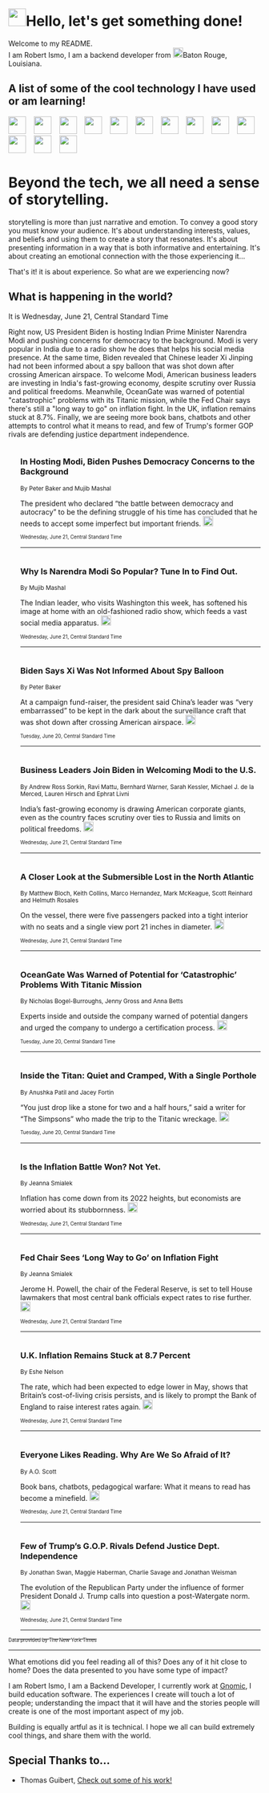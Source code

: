 <h1><img src="https://emojis.slackmojis.com/emojis/images/1643514375/3493/hot-coffee.gif?1643514375" width="35"/>Hello, let's get something done!</h1>

<p>Welcome to my README.<br/>
I am Robert Ismo, I am a backend developer from <img src="https://emojis.slackmojis.com/emojis/images/1638395689/50435/moulin_rouge.png?1638395689" width="20"/>Baton Rouge, Louisiana.</p>
<h2>A list of some of the cool technology I have used or am learning!</h2>
<p>
<img src="https://emojis.slackmojis.com/emojis/images/1643516091/21142/meow_bongotap.gif?1643516091" width="35" alt="">
<img src="https://img.shields.io/badge/Favorite%20Frontend%20Framework-SvelteKit-f83903" alt="">
<img src="https://img.shields.io/badge/Second%20Favorite-Vue-40b581" alt="">
<img src="https://img.shields.io/badge/Most%20Used%20Runtime-Nodejs-78b061" alt="">
<img src="https://emojis.slackmojis.com/emojis/images/1643517416/34482/fire.gif?1643517416" width="35" alt="">
<img src="https://img.shields.io/badge/Javascript%20But%20Better-Typescript-0078ca" alt="">
<img src="https://img.shields.io/badge/Favorite%20Language-Elixir-3e244d" alt="">
<img src="https://img.shields.io/badge/Containerize%20Everything-Docker-6ac9ef" alt="">
<img src="https://emojis.slackmojis.com/emojis/images/1643514596/5999/meow_party.gif?1643514596" width="35" alt="">
<img src="https://img.shields.io/badge/API%20Love%20Language-Graphql-de32a5" alt="">
<img src="https://img.shields.io/badge/Our%20Favorite%20Version%20Controller-Git-e94f33" alt="">
<img src="https://img.shields.io/badge/Favorite%20Database-Redis-d42d1d" alt="">
<img src="https://emojis.slackmojis.com/emojis/images/1643514559/5584/deployparrot.gif?1643514559" width="35" alt="">
<img src="https://img.shields.io/badge/Container%20Interstate-RabbitMQ-f66200" alt="">
<img src="https://img.shields.io/badge/Gotta%20Learn-Kubernetes-316adf" alt="">
<img src="https://img.shields.io/badge/Really%20Mature%20Now-WASM-654fef" alt="">
<img src="https://emojis.slackmojis.com/emojis/images/1666642497/61942/dance_vibe.gif?1666642497" width="35" alt="">
<img src="https://img.shields.io/badge/For%20My%20M1-ARM64-657d96" alt="">
<img src="https://img.shields.io/badge/Loving%20This%20So%20Much-TailwindCSS-17bcb5" alt="">
<img src="https://img.shields.io/badge/Cool%20Build%20Tool-Vite-f9cb24" alt="">
<img src="https://emojis.slackmojis.com/emojis/images/1669231376/62819/working-on-it.gif?1669231376" width="35" alt="">
<img src="https://img.shields.io/badge/Fun%20and%20Easy%20Database-MongoDB-5f8c49" alt="">
<img src="https://img.shields.io/badge/JS%20Life%20Support-NPM-c73737" alt="">
<img src="https://img.shields.io/badge/I%20Liked%20It-DynamoDB-0073b9" alt="">
<img src="https://emojis.slackmojis.com/emojis/images/1643514045/46/question.gif?1643514045" width="35" alt="">
<img src="https://img.shields.io/badge/cool-React-60d6f9" alt="">
<img src="https://img.shields.io/badge/Future%20Big%20Project-Lambda-f37e00" alt="">
<img src="https://img.shields.io/badge/NPM%20But%20Better-PNPM-f1aa07" alt="">
<img src="https://emojis.slackmojis.com/emojis/images/1643514943/9662/fbwow.gif?1643514943" width="35" alt="">
<img src="https://img.shields.io/badge/First%20Language-C-662079" alt="">
<img src="https://img.shields.io/badge/Where%20I%20Deploy%20Frontend-Vercel-000000" alt="">
<img src="https://img.shields.io/badge/Who%20Does%20not%20Want%20an%20App-Swift-f9492a" alt="">
<img src="https://emojis.slackmojis.com/emojis/images/1643514058/151/javascript.png?1643514058" width="35" alt="">
<img src="https://img.shields.io/badge/cool-Python-fbd542" alt="">
<img src="https://img.shields.io/badge/Favorite%20Something-Stripe-656cdc" alt="">
<img src="https://img.shields.io/badge/Of%20Course-HTML5-ed6327" alt="">
<img src="https://emojis.slackmojis.com/emojis/images/1660415405/60731/bomb.gif?1660415405" width="35" alt="">
<img src="https://img.shields.io/badge/hate-CSS-2964ec" alt="">
<img src="https://img.shields.io/badge/Learning-CircleCI-141215" alt="">
<img src="https://img.shields.io/badge/Learning-Rust-fbbb3b" alt="">
<img src="https://emojis.slackmojis.com/emojis/images/1660415397/60712/writing-hand.gif?1660415397" width="35" alt="">
<img src="https://img.shields.io/badge/Dev%20Browser%20of%20Choice-Firefox-cc4e26" alt="">
<img src="https://img.shields.io/badge/Recoverying%20From%20Windows-UNIX-1781e3" alt="">
<img src="https://img.shields.io/badge/LOVE-LogSeq-90c1c2" alt="">
<img src="https://emojis.slackmojis.com/emojis/images/1643514066/223/kirby.gif?1643514066" width="35" alt="">
<img src="https://img.shields.io/badge/Daily%20Driver-MacOS-e6e6e8" alt="">
<img src="https://img.shields.io/badge/Git%20Server-Github-000000" alt="">
<img src="https://img.shields.io/badge/enjoyable-EC2-f17428" alt="">
<img src="https://emojis.slackmojis.com/emojis/images/1643514239/2069/excited.gif?1643514239" width="35" alt="">
</p>
<h1>Beyond the tech, we all need a sense of storytelling.</h1>
<p>storytelling is more than just narrative and emotion. To convey a good story you must know your audience. It's about understanding interests, values, and beliefs and using them to create a story that resonates. It's about presenting information in a way that is both informative and entertaining. It's about creating an emotional connection with the those experiencing it...</p>
<p>That's it! it is about experience. So what are we experiencing now?</p>
<h2>What is happening in the world?</h2>
<p>It is Wednesday, June 21, Central Standard Time</p>
<p>
Right now, US President Biden is hosting Indian Prime Minister Narendra Modi and pushing concerns for democracy to the background. Modi is very popular in India due to a radio show he does that helps his social media presence. At the same time, Biden revealed that Chinese leader Xi Jinping had not been informed about a spy balloon that was shot down after crossing American airspace. To welcome Modi, American business leaders are investing in India&#39;s fast-growing economy, despite scrutiny over Russia and political freedoms. Meanwhile, OceanGate was warned of potential &quot;catastrophic&quot; problems with its Titanic mission, while the Fed Chair says there&#39;s still a &quot;long way to go&quot; on inflation fight. In the UK, inflation remains stuck at 8.7%. Finally, we are seeing more book bans, chatbots and other attempts to control what it means to read, and few of Trump&#39;s former GOP rivals are defending justice department independence.</p>
<ol>
<img src="https://img.shields.io/badge/-us-blue" alt="">
<h3>In Hosting Modi, Biden Pushes Democracy Concerns to the Background</h3>
<sub>By Peter Baker and Mujib Mashal</sub>
<p>The president who declared “the battle between democracy and autocracy” to be the defining struggle of his time has concluded that he needs to accept some imperfect but important friends.  <a href="https://nyti.ms/3CBQWKq"><img src="https://developer.nytimes.com/files/poweredby_nytimes_30b.png?v=1583354208352" height="20"></a></p>
<sub><sub>Wednesday, June 21, Central Standard Time</sub></sub>
<hr/>
<img src="https://img.shields.io/badge/-world-blue" alt="">
<h3>Why Is Narendra Modi So Popular? Tune In to Find Out.</h3>
<sub>By Mujib Mashal</sub>
<p>The Indian leader, who visits Washington this week, has softened his image at home with an old-fashioned radio show, which feeds a vast social media apparatus.  <a href="https://nyti.ms/44aM8ri"><img src="https://developer.nytimes.com/files/poweredby_nytimes_30b.png?v=1583354208352" height="20"></a></p>
<sub><sub>Wednesday, June 21, Central Standard Time</sub></sub>
<hr/>
<img src="https://img.shields.io/badge/-us-blue" alt="">
<h3>Biden Says Xi Was Not Informed About Spy Balloon</h3>
<sub>By Peter Baker</sub>
<p>At a campaign fund-raiser, the president said China’s leader was “very embarrassed” to be kept in the dark about the surveillance craft that was shot down after crossing American airspace.  <a href="https://nyti.ms/3phkFp6"><img src="https://developer.nytimes.com/files/poweredby_nytimes_30b.png?v=1583354208352" height="20"></a></p>
<sub><sub>Tuesday, June 20, Central Standard Time</sub></sub>
<hr/>
<img src="https://img.shields.io/badge/-business-blue" alt="">
<h3>Business Leaders Join Biden in Welcoming Modi to the U.S.</h3>
<sub>By Andrew Ross Sorkin, Ravi Mattu, Bernhard Warner, Sarah Kessler, Michael J. de la Merced, Lauren Hirsch and Ephrat Livni</sub>
<p>India’s fast-growing economy is drawing American corporate giants, even as the country faces scrutiny over ties to Russia and limits on political freedoms.  <a href="https://nyti.ms/43QkD6y"><img src="https://developer.nytimes.com/files/poweredby_nytimes_30b.png?v=1583354208352" height="20"></a></p>
<sub><sub>Wednesday, June 21, Central Standard Time</sub></sub>
<hr/>
<img src="https://img.shields.io/badge/-us-blue" alt="">
<h3>A Closer Look at the Submersible Lost in the North Atlantic</h3>
<sub>By Matthew Bloch, Keith Collins, Marco Hernandez, Mark McKeague, Scott Reinhard and Helmuth Rosales</sub>
<p>On the vessel, there were five passengers packed into a tight interior with no seats and a single view port 21 inches in diameter.  <a href="https://nyti.ms/3NjDTSR"><img src="https://developer.nytimes.com/files/poweredby_nytimes_30b.png?v=1583354208352" height="20"></a></p>
<sub><sub>Wednesday, June 21, Central Standard Time</sub></sub>
<hr/>
<img src="https://img.shields.io/badge/-us-blue" alt="">
<h3>OceanGate Was Warned of Potential for ‘Catastrophic’ Problems With Titanic Mission</h3>
<sub>By Nicholas Bogel-Burroughs, Jenny Gross and Anna Betts</sub>
<p>Experts inside and outside the company warned of potential dangers and urged the company to undergo a certification process.  <a href="https://nyti.ms/3JnNR4v"><img src="https://developer.nytimes.com/files/poweredby_nytimes_30b.png?v=1583354208352" height="20"></a></p>
<sub><sub>Tuesday, June 20, Central Standard Time</sub></sub>
<hr/>
<img src="https://img.shields.io/badge/-us-blue" alt="">
<h3>Inside the Titan: Quiet and Cramped, With a Single Porthole</h3>
<sub>By Anushka Patil and Jacey Fortin</sub>
<p>“You just drop like a stone for two and a half hours,” said a writer for “The Simpsons” who made the trip to the Titanic wreckage.  <a href="https://nyti.ms/3Xf5NUL"><img src="https://developer.nytimes.com/files/poweredby_nytimes_30b.png?v=1583354208352" height="20"></a></p>
<sub><sub>Tuesday, June 20, Central Standard Time</sub></sub>
<hr/>
<img src="https://img.shields.io/badge/-business-blue" alt="">
<h3>Is the Inflation Battle Won? Not Yet.</h3>
<sub>By Jeanna Smialek</sub>
<p>Inflation has come down from its 2022 heights, but economists are worried about its stubbornness.  <a href="https://nyti.ms/3Jq2WCv"><img src="https://developer.nytimes.com/files/poweredby_nytimes_30b.png?v=1583354208352" height="20"></a></p>
<sub><sub>Wednesday, June 21, Central Standard Time</sub></sub>
<hr/>
<img src="https://img.shields.io/badge/-business-blue" alt="">
<h3>Fed Chair Sees ‘Long Way to Go’ on Inflation Fight</h3>
<sub>By Jeanna Smialek</sub>
<p>Jerome H. Powell, the chair of the Federal Reserve, is set to tell House lawmakers that most central bank officials expect rates to rise further.  <a href="https://nyti.ms/3PonWNP"><img src="https://developer.nytimes.com/files/poweredby_nytimes_30b.png?v=1583354208352" height="20"></a></p>
<sub><sub>Wednesday, June 21, Central Standard Time</sub></sub>
<hr/>
<img src="https://img.shields.io/badge/-business-blue" alt="">
<h3>U.K. Inflation Remains Stuck at 8.7 Percent</h3>
<sub>By Eshe Nelson</sub>
<p>The rate, which had been expected to edge lower in May, shows that Britain’s cost-of-living crisis persists, and is likely to prompt the Bank of England to raise interest rates again.  <a href="https://nyti.ms/3qJticb"><img src="https://developer.nytimes.com/files/poweredby_nytimes_30b.png?v=1583354208352" height="20"></a></p>
<sub><sub>Wednesday, June 21, Central Standard Time</sub></sub>
<hr/>
<img src="https://img.shields.io/badge/-books-blue" alt="">
<h3>Everyone Likes Reading. Why Are We So Afraid of It?</h3>
<sub>By A.O. Scott</sub>
<p>Book bans, chatbots, pedagogical warfare: What it means to read has become a minefield.  <a href="https://nyti.ms/42Q8FII"><img src="https://developer.nytimes.com/files/poweredby_nytimes_30b.png?v=1583354208352" height="20"></a></p>
<sub><sub>Wednesday, June 21, Central Standard Time</sub></sub>
<hr/>
<img src="https://img.shields.io/badge/-us-blue" alt="">
<h3>Few of Trump’s G.O.P. Rivals Defend Justice Dept. Independence</h3>
<sub>By Jonathan Swan, Maggie Haberman, Charlie Savage and Jonathan Weisman</sub>
<p>The evolution of the Republican Party under the influence of former President Donald J. Trump calls into question a post-Watergate norm.  <a href="https://nyti.ms/43PVNnk"><img src="https://developer.nytimes.com/files/poweredby_nytimes_30b.png?v=1583354208352" height="20"></a></p>
<sub><sub>Wednesday, June 21, Central Standard Time</sub></sub>
<hr/>
</ol>
<a href="https://developer.nytimes.com"><sub><sub>Data provided by The New York Times</sub></sub></a>
<hr/>
<p>What emotions did you feel reading all of this? Does any of it hit close to home? Does the data presented to you have some type of impact?</p>
<p>I am Robert Ismo, I am a Backend Developer, I currently work at <a href="https://gnomic.education/">Gnomic</a>, I build education software. The experiences I create will touch a lot of people; understanding the impact that it will have and the stories people will create is one of the most important aspect of my job.</p>
<p>Building is equally artful as it is technical. I hope we all can build extremely cool things, and share them with the world.</p>
<h2>Special Thanks to...</h2>
<ul>
<li>Thomas Guibert, <a href="https://github.com/thmsgbrt/thmsgbrt">Check out some of his work!</a></li>
</ul>
